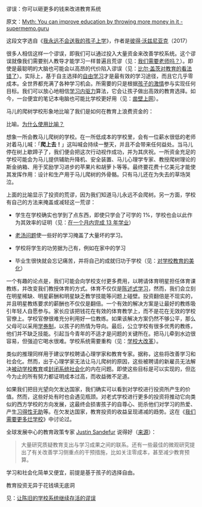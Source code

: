 谬误：你可以砸更多的钱来改进教育系统

原文：[Myth: You can improve education by throwing more money in it - supermemo.guru](https://supermemo.guru/wiki/Myth:_You_can_improve_education_by_throwing_more_money_in_it)

这段文字选自《[我永远不会送我的孩子上学](https://supermemo.guru/wiki/Problem_of_Schooling)》，作者是[彼得·沃兹尼亚克](https://supermemo.guru/wiki/Piotr_Wozniak)（2017）

很多人相信这样一个谬误，即我们可以通过投入大量资金来改善学校系统。这个谬误就像我们需要别人教导才能学习一样普遍且荒谬（见：[我们需要老师吗？](https://supermemo.guru/wiki/Do_we_need_teachers%3F)）。即使是最聪明的大脑也可能会以高昂的代价陷入谬误（见：[比尔·盖茨对教育的看法错了](https://supermemo.guru/wiki/Bill_Gates_is_wrong_about_education)）。实际上，基于自主选择的[自由学习](https://supermemo.guru/wiki/Free_learning)才是最有效的学习途径，而且它几乎零成本。全世界都充满了各种学习机会。所需要的只是根据[孩子的激情](https://supermemo.guru/wiki/Child's_passion)参与实现任何目标。我们可以放心地相信[学习内驱力](https://supermemo.guru/wiki/Learn_drive)算法，它会让孩子做出高效的教育选择。如今，一台便宜的笔记本电脑也可能比学校更好用（见：[凿壁上网](https://supermemo.guru/wiki/Hole_in_the_wall)）。

马儿的爬树学校形象地比喻了我们是如何在教育上浪费资金的：

比喻。[为什么使用比喻？](https://supermemo.guru/wiki/Why_use_metaphors%3F)

想象一所会教马儿爬树的学校。在一所低成本的学校里，会有一位薪水很低的老师对着马儿喊：「**爬上去！**」这叫喊会持续一整天，并且不会带来任何益处。当马儿停在树上歇蹄子了，我们便会把这次行动视作成功，并为其庆祝。一所资金充足的学校可能会为马儿提供辅助升降机、安全装置、马儿心理学专家、教授爬树理论的斯金纳箱、用于奖励学习进步的苹果片和胡萝卜等等。最终要花费十亿美元才能使其发挥作用：设计和生产用于马儿爬树的外骨骼。只有马儿还在为失去的草场哭泣。

上面的比喻显示了投资的荒谬，因为我们知道马儿永远不会爬树。另一方面，学校有自己的方法来掩盖或减轻这一荒谬：

- 学生在学校确实也学到了点东西，即使只学会了可学的 1%，学校也会以此作为其效率的证明（见：[在一个月内完成 13 年学业]( https://supermemo.guru/wiki/13_years_of_school_in_one_month)）

- [老汤问题](https://supermemo.guru/wiki/Old_soup_problem)使一些好的学习掩盖了大量坏的学习。

- 学校将学生的功劳据为己有，例如在家中的学习

- 毕业生很快就会忘记痛苦，并将自己的成就归功于学校（见：[对学校教育的美化](https://supermemo.guru/wiki/Glorification_of_schooling)）

一个有趣的论点是，我们可能会向学校支付更多费用，以聘请体育明星担任体育课教练，并改变我们教授体育的方式。体育不仅仅是[陈述式学习](https://supermemo.guru/wiki/Declarative_learning)，然而，我们会立刻在明星稀缺、明星薪酬和明星缺乏教学技能等问题上碰壁。投资翻倍是不现实的，并且明星教练要求的薪酬也不仅仅是翻倍。一个有效的解决方案是让最好的教练吸引年轻人自愿参与。家长应该把钱花在有效的体育教学上，而不是花在无效的学校官僚上。学校官僚很难充分利用好一位教练。如果该解决方案仍然不够公平，那么父母可以采用[学券制](https://supermemo.guru/wiki/School_voucher)，以孩子的热情为导向。最后，公立学校有很多优秀的教练，他们并不缺乏技能。引起当今青年的不适才是问题的关键所在。把马儿牵到水边很容易，但强迫它喝水很难。学校系统需要重构（见：[学校大改革](https://supermemo.guru/wiki/Grand_School_Reform)）。

类似的推理同样用于建议学校聘请心理学家和教育专家。据称，这些将改善学习和社会化。然而，出于心理学家无法让马儿爬树的原因，这些被聘请的新雇员无法解决[被动学校教育](https://supermemo.guru/wiki/Passive_schooling)或[封闭系统社会化](https://supermemo.guru/wiki/Closed_systems_of_socialization)的内在问题。即使这些目标是可以实现的，但迄今为止的所有努力都证明成本过高，而收益微不足道。

如果我们把目光望向欠发达国家，我们确实可以看到对学校进行投资所产生的价值。然而，这些好处有时也会遇见瓶颈。对老式学校进行更多的投资将推动它向类似的西方学校的方向发展，这最终会损害孩子的自尊心、扼杀他们对学习的热爱、产生[习得性无助](https://supermemo.guru/wiki/Learned_helplessness)等。在欠发达国家，教育投资的收益呈现递减的趋势。这在《[我们需要更多烂学校](https://supermemo.guru/wiki/We_need_more_bad_schools)》中讨论过。

全球发展中心的教育政策专家 [Justin Sandefur](https://www.cgdev.org/expert/justin-sandefur) 说得好（[来源](https://www.cgdev.org/blog/world-needs-more-bad-schools)）：

> 大量研究质疑教育支出与学习成果之间的联系。还有一些最佳的微观研究提出了有关改善学习侧重点的干预措施，比如关注零成本，甚至减少教育预算。

学习和社会化简单又便宜，前提是基于孩子的选择自由。

教育投资无异于花钱填无底洞

见：[让陈旧的学校系统继续存活的谬误](https://supermemo.guru/wiki/Mythology_of_the_archaic_school_system)